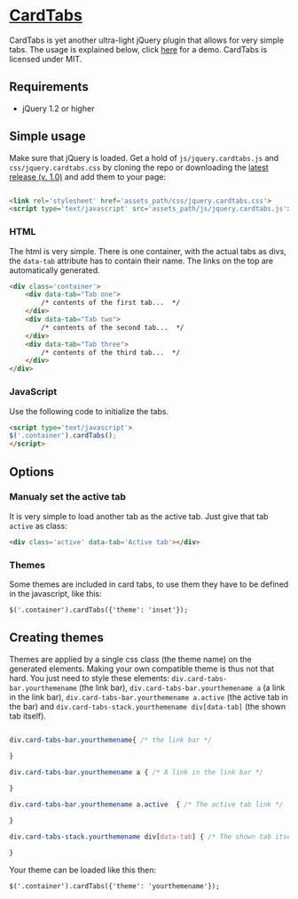
# [CardTabs](https://cardtabs.js.org)
CardTabs is yet another ultra-light jQuery plugin that allows for very simple tabs. The usage is explained below, click [here](https://cardtabs.js.org) for a demo. CardTabs is licensed under MIT. 

## Requirements
* jQuery 1.2 or higher

## Simple usage

Make sure that jQuery is loaded. Get a hold of `js/jquery.cardtabs.js` and `css/jquery.cardtabs.css` by cloning the repo or downloading the [latest release (v. 1.0)](https://github.com/blekerfeld/CardTabs/releases/tag/v1.0) and add them to your page:

```html

<link rel='stylesheet' href='assets_path/css/jquery.cardtabs.css'>
<script type='text/javascript' src='assets_path/js/jquery.cardtabs.js'></script>

```

### HTML 

The html is very simple. There is one container, with the actual tabs as divs, the `data-tab` attribute has to contain their name. The links on the top are automatically generated.



```html
<div class='container'>
    <div data-tab="Tab one">
    	/* contents of the first tab...  */
    </div>
    <div data-tab="Tab two">
        /* contents of the second tab...  */
    </div>
    <div data-tab="Tab three">
        /* contents of the third tab...  */
    </div>
</div>

```

### JavaScript

Use the following code to initialize the tabs.

```html
<script type='text/javascript'>
$('.container').cardTabs();
</script>
```

## Options

### Manualy set the active tab
It is very simple to load another tab as the active tab. Just give that tab `active` as class:

```html
<div class='active' data-tab='Active tab'></div>
```

### Themes
Some themes are included in card tabs, to use them they have to be defined in the javascript, like this:

```html
$('.container').cardTabs({'theme': 'inset'});
```

## Creating themes

Themes are applied by a single css class (the theme name) on the generated elements. Making your own compatible theme is thus not that hard. You just need to style these elements: `div.card-tabs-bar.yourthemename` (the link bar), `div.card-tabs-bar.yourthemename a` (a link in the link bar), `div.card-tabs-bar.yourthemename a.active` (the active tab in the bar) and `div.card-tabs-stack.yourthemename div[data-tab]` (the shown tab itself).

```css

div.card-tabs-bar.yourthemename{ /* the link bar */
    
}

div.card-tabs-bar.yourthemename a { /* A link in the link bar */

}

div.card-tabs-bar.yourthemename a.active  { /* The active tab link */ 

}

div.card-tabs-stack.yourthemename div[data-tab] { /* The shown tab itself */

}

```

Your theme can be loaded like this then:

```html
$('.container').cardTabs({'theme': 'yourthemename'});
```
